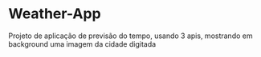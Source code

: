 # Weather-App
 Projeto de aplicação de previsão do tempo, usando 3 apis, mostrando em background uma imagem da cidade digitada
